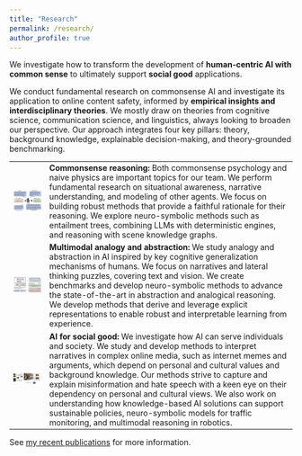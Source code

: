 ```yaml
---
title: "Research"
permalink: /research/
author_profile: true
---
```


We investigate how to transform the development of **human-centric AI with common sense** to ultimately support **social good** applications.

We conduct fundamental research on commonsense AI and investigate its application to online content safety, informed by **empirical insights and interdisciplinary theories**. We mostly draw on theories from cognitive science, communication science, and linguistics, always looking to broaden our perspective. Our approach integrates four key pillars: theory, background knowledge, explainable decision-making, and theory-grounded benchmarking.

<table style="border-collapse: collapse; border: none; table-layout: fixed ; width: 100%;">
<tr style="border: none;">
  <td style="text-align: center; border: none">
      <img style="width:400px" src="../images/argument.png">
  </td>
  <td style="border: none">
      <b>Commonsense reasoning:</b> Both commonsense psychology and naive physics are important topics for our team. We perform fundamental research on situational awareness, narrative understanding, and modeling of other agents. We focus on building robust methods that provide a faithful rationale for their reasoning. We explore neuro-symbolic methods such as entailment trees, combining LLMs with deterministic engines, and reasoning with scene knowledge graphs. 
  </td>
</tr>
<tr style="border: none;">
  <td style="text-align: center; border: none">
      <img style="width:600px" src="../images/aa.png">
  </td>
  <td style="border: none">
  <b>Multimodal analogy and abstraction:</b> We study analogy and abstraction in AI inspired by key cognitive generalization mechanisms of humans. We focus on narratives and lateral thinking puzzles, covering text and vision. We create benchmarks and develop neuro-symbolic methods to advance the state-of-the-art in abstraction and analogical reasoning. We develop methods that derive and leverage explicit representations to enable robust and interpretable learning from experience.
  </td>
</tr>
<tr style="border: none;">
  <td style="text-align: center; border: none">
      <img style="width:600px" src="../images/memes.png">
  </td>
  <td style="border: none">
  <b>AI for social good:</b> We investigate how AI can serve individuals and society. We study and develop methods to interpret narratives in complex online media, such as internet memes and arguments, which depend on personal and cultural values and background knowledge. Our methods strive to capture and explain misinformation and hate speech with a keen eye on their dependency on personal and cultural views. We also work on understanding how knowledge-based AI solutions can support sustainable policies, neuro-symbolic models for traffic monitoring, and multimodal reasoning in robotics.
  </td>
</tr>
</table>



See [my recent publications](https://www.ilievski.info/publications/) for more information.
